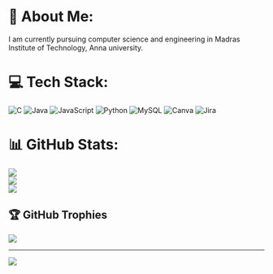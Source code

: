# 💫 About Me:
I am currently pursuing computer science and engineering in Madras Institute of Technology, Anna university.


# 💻 Tech Stack:
![C](https://img.shields.io/badge/c-%2300599C.svg?style=for-the-badge&logo=c&logoColor=white) ![Java](https://img.shields.io/badge/java-%23ED8B00.svg?style=for-the-badge&logo=openjdk&logoColor=white) ![JavaScript](https://img.shields.io/badge/javascript-%23323330.svg?style=for-the-badge&logo=javascript&logoColor=%23F7DF1E) ![Python](https://img.shields.io/badge/python-3670A0?style=for-the-badge&logo=python&logoColor=ffdd54) ![MySQL](https://img.shields.io/badge/mysql-4479A1.svg?style=for-the-badge&logo=mysql&logoColor=white) ![Canva](https://img.shields.io/badge/Canva-%2300C4CC.svg?style=for-the-badge&logo=Canva&logoColor=white) ![Jira](https://img.shields.io/badge/jira-%230A0FFF.svg?style=for-the-badge&logo=jira&logoColor=white)
# 📊 GitHub Stats:
![](https://github-readme-stats.vercel.app/api?username=Afiza2707&theme=nightowl&hide_border=false&include_all_commits=true&count_private=false)<br/>
![](https://github-readme-streak-stats.herokuapp.com/?user=Afiza2707&theme=nightowl&hide_border=false)<br/>
![](https://github-readme-stats.vercel.app/api/top-langs/?username=Afiza2707&theme=nightowl&hide_border=false&include_all_commits=true&count_private=false&layout=compact)

## 🏆 GitHub Trophies
![](https://github-profile-trophy.vercel.app/?username=Afiza2707&theme=radical&no-frame=false&no-bg=true&margin-w=4)

---
[![](https://visitcount.itsvg.in/api?id=Afiza2707&icon=1&color=0)](https://visitcount.itsvg.in)

<!-- Proudly created with GPRM ( https://gprm.itsvg.in ) -->
